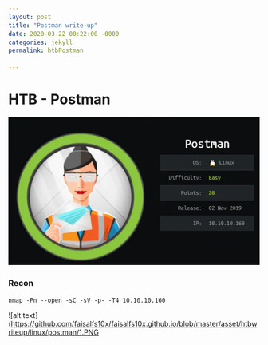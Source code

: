 ```yaml
---
layout: post
title: "Postman write-up"
date: 2020-03-22 00:22:00 -0000
categories: jekyll
permalink: htbPostman

---
```

# HTB - Postman

![alt text](https://github.com/faisalfs10x/faisalfs10x.github.io/blob/master/asset/htbwriteup/linux/postman/intro.PNG "postman intro")


### Recon

    nmap -Pn --open -sC -sV -p- -T4 10.10.10.160
  ![alt text](https://github.com/faisalfs10x/faisalfs10x.github.io/blob/master/asset/htbwriteup/linux/postman/1.PNG
